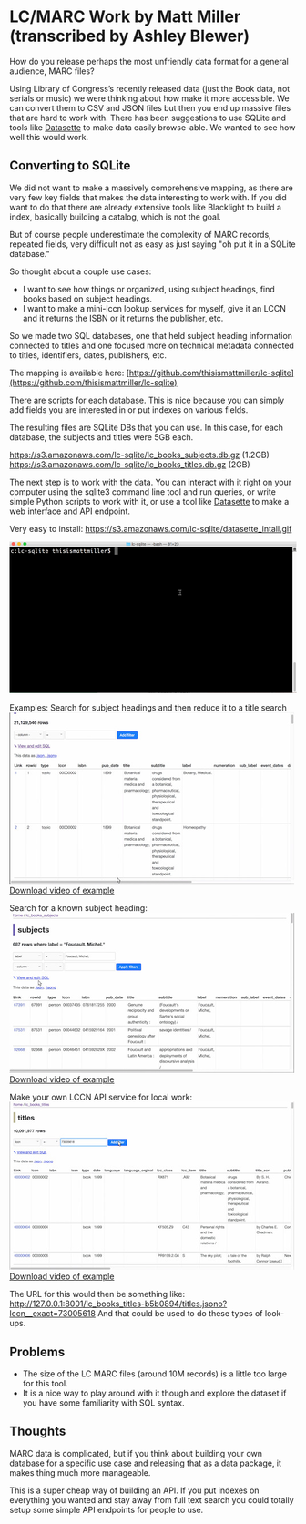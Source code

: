 # LC/MARC Work by Matt Miller (transcribed by Ashley Blewer)

How do you release perhaps the most unfriendly data format for a general audience, MARC files? 

Using Library of Congress’s recently released data (just the Book data, not serials or music) we were thinking about how make it more accessible. We can convert them to CSV and JSON files but then you end up massive files that are hard to work with. There has been suggestions to use SQLite and tools like [Datasette](https://github.com/simonw/datasette) to make data easily browse-able. We wanted to see how well this would work.

## Converting to SQLite
We did not want to make a massively comprehensive mapping, as there are very few key fields that makes the data interesting to work with. If you did want to do that there are already extensive tools like Blacklight to build a index, basically building a catalog, which is not the goal.

But of course people underestimate the complexity of MARC records, repeated fields, very difficult not as easy as just saying "oh put it in a SQLite database."

So thought about a couple use cases: 
- I want to see how things or organized, using subject headings, find books based on subject headings.
- I want to make a mini-lccn lookup services for myself, give it an LCCN and it returns the ISBN or it returns the publisher, etc.

So we made two SQL databases, one that held subject heading information connected to titles and one focused more on technical metadata connected to titles, identifiers, dates, publishers, etc.

The mapping is available here: [https://github.com/thisismattmiller/lc-sqlite](https://github.com/thisismattmiller/lc-sqlite) 

There are scripts for each database. This is nice because you can simply add fields you are interested in or put indexes on various fields.

The resulting files are SQLite DBs that you can use. In this case, for each database, the subjects and titles were 5GB each. 

https://s3.amazonaws.com/lc-sqlite/lc_books_subjects.db.gz (1.2GB)  
https://s3.amazonaws.com/lc-sqlite/lc_books_titles.db.gz (2GB)  

The next step is to work with the data. You can interact with it right on your computer using the sqlite3 command line tool and run queries, or write simple Python scripts to work with it, or use a tool like [Datasette](https://github.com/simonw/datasette) to make a web interface and API endpoint.

Very easy to install: https://s3.amazonaws.com/lc-sqlite/datasette_intall.gif

![](assets/images/datasette_install.gif)

Examples:
Search for subject headings and then reduce it to a title search  
![](/assets/images/e1.jpg)  
[Download video of example](https://s3.amazonaws.com/lc-sqlite/subjects_search_example_star_trek.mp4)  

Search for a known subject heading:  
![](/assets/images/e2.jpg)  
[Download video of example](https://s3.amazonaws.com/lc-sqlite/subjects_search_example_foucault.mp4) 
 
Make your own LCCN API service for local work:  
![](/assets/images/e3.jpg)  
[Download video of example](https://s3.amazonaws.com/lc-sqlite/titles_lccn_api_example.mp4)  

The URL for this would then be something like: http://127.0.0.1:8001/lc_books_titles-b5b0894/titles.jsono?lccn__exact=73005618
And that could be used to do these types of look-ups.

## Problems

- The size of the LC MARC files (around 10M records) is a little too large for this tool. 
- It is a nice way to play around with it though and explore the dataset if you have some familiarity with SQL syntax.

## Thoughts

MARC data is complicated, but if you think about building your own database for a specific use case and releasing that as a data package, it makes thing much more manageable.

This is a super cheap way of building an API. If you put indexes on everything you wanted and stay away from full text search you could totally setup some simple API endpoints for people to use.

